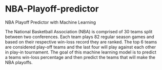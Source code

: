 # NBA-Playoff-predictor

NBA Playoff Predictor with Machine Learning

The National Basketball Association (NBA) is comprised of 30 teams split between two conferences. Each team plays 82 regular season games and based on their respective win-loss record they are ranked. The top 6 teams are considered play-off teams and the last four will play against each other in play-in tournament. The goal of this machine learning model is to predict a teams win-loss percentage and then predict the teams that will make the NBA playoffs. 

